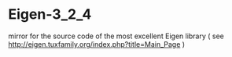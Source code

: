# Eigen-3_2_4
mirror for the source code of the most excellent Eigen library ( see http://eigen.tuxfamily.org/index.php?title=Main_Page )
